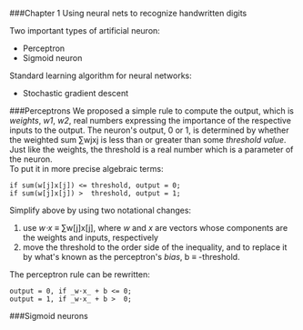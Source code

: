 ###Chapter 1 Using neural nets to recognize handwritten digits

Two important types of artificial neuron:
- Perceptron
- Sigmoid neuron

Standard learning algorithm for neural networks:
- Stochastic gradient descent

###Perceptrons
We proposed a simple rule to compute the output, which is _weights_, _w1_, _w2_, real numbers expressing the importance of the respective inputs to the output. The neuron's output, 0 or 1, is determined by whether the weighted sum ∑wjxj is less than or greater than some _threshold value_. Just like the weights, the threshold is a real number which is a parameter of the neuron.</br>
To put it in more precise algebraic terms:

    if sum(w[j]x[j]) <= threshold, output = 0;
    if sum(w[j]x[j]) >  threshold, output = 1;
    
Simplify above by using two notational changes:</br>

1. use _w⋅x_ ≡ ∑w[j]x[j], where _w_ and _x_ are vectors whose components are the weights and inputs, respectively
2. move the threshold to the order side of the inequality, and to replace it by what's known as the perceptron's _bias_, b ≡ -threshold.

The perceptron rule can be rewritten:

    output = 0, if _w⋅x_ + b <= 0;
    output = 1, if _w⋅x_ + b >  0;
    
###Sigmoid neurons
